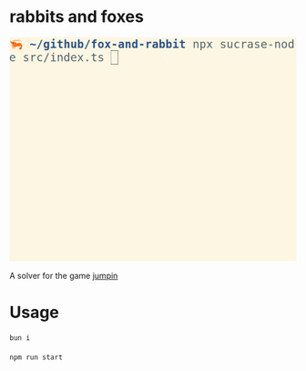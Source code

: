 # rabbits and foxes

![game solver running in terminal with emojis animation](./doc/game2.gif)

A solver for the game [jumpin](https://www.smartgames.eu/uk/one-player-games/jumpin)

# Usage

```sh
bun i

npm run start
```
